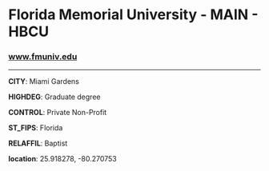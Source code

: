 # Florida Memorial University - MAIN - HBCU
### www.fmuniv.edu
---
**CITY**: Miami Gardens

**HIGHDEG**: Graduate degree

**CONTROL**: Private Non-Profit

**ST_FIPS**: Florida

**RELAFFIL**: Baptist

**location**: 25.918278, -80.270753